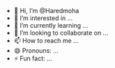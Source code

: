 - 👋 Hi, I’m @Haredmoha
- 👀 I’m interested in ...
- 🌱 I’m currently learning ...
- 💞️ I’m looking to collaborate on ...
- 📫 How to reach me ...
- 😄 Pronouns: ...
- ⚡ Fun fact: ...

<!---
Haredmoha/Haredmoha is a ✨ special ✨ repository because its `README.md` (this file) appears on your GitHub profile.
You can click the Preview link to take a look at your changes.
--->
